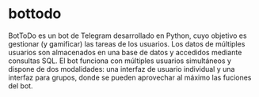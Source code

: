 # bottodo
BotToDo es un bot de Telegram desarrollado en Python, cuyo objetivo es gestionar (y gamificar) las tareas de los usuarios. Los datos de múltiples usuarios son almacenados en una base de datos y accedidos mediante consultas SQL. El bot funciona con múltiples usuarios simultáneos y dispone de dos modalidades: una interfaz de usuario individual y una interfaz para grupos, donde se pueden aprovechar al máximo las fuciones del bot.
